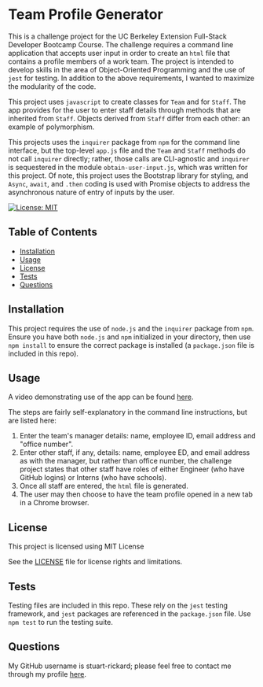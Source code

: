 # Team Profile Generator

This is a challenge project for the UC Berkeley Extension Full-Stack Developer Bootcamp Course. The challenge requires a command line application that accepts user input in order to create an `html` file that contains a profile members of a work team.  The project is intended to develop skills in the area of Object-Oriented Programming and the use of `jest` for testing.  In addition to the above requirements, I wanted to maximize the modularity of the code.

This project uses `javascript` to create classes for `Team` and for `Staff`.  The app provides for the user to enter staff details through methods that are inherited from `Staff`.  Objects derived from `Staff` differ from each other: an example of polymorphism.  

This projects uses the `inquirer` package from `npm` for the command line interface, but the top-level `app.js` file and the `Team` and `Staff` methods do not call `inquirer` directly; rather, those calls are CLI-agnostic and `inquirer` is sequestered in the module `obtain-user-input.js`, which was written for this project.  Of note, this project uses the Bootstrap library for styling, and `Async`, `await`, and `.then` coding is used with Promise objects to address the asynchronous nature of entry of inputs by the user.

[![License: MIT](https://img.shields.io/badge/License-MIT-yellow.svg)](https://opensource.org/licenses/MIT)

## Table of Contents

- [Installation](#installation)
- [Usage](#usage)
- [License](#license)
- [Tests](#tests)
- [Questions](#questions)

## Installation

This project requires the use of `node.js` and the `inquirer` package from `npm`.  Ensure you have both `node.js` and `npm` initialized in your directory, then use `npm install` to ensure the correct package is installed (a `package.json` file is included in this repo).

## Usage

A video demonstrating use of the app can be found [here](https://drive.google.com/file/d/1mnOHn1nez2rT1dv2EAr-cvxWpB77mIWi/view?usp=sharing).

The steps are fairly self-explanatory in the command line instructions, but are listed here:
1. Enter the team's manager details: name, employee ID, email address and "office number".
2. Enter other staff, if any, details: name, employee ED, and email address as with the manager, but rather than office number, the challenge project states that other staff have roles of either Engineer (who have GitHub logins) or Interns (who have schools).
3. Once all staff are entered, the `html` file is generated.
4. The user may then choose to have the team profile opened in a new tab in a Chrome browser.
    
## License
  
This project is licensed using MIT License

See the [LICENSE](./LICENSE) file for license rights and limitations.

## Tests

Testing files are included in this repo.  These rely on the `jest` testing framework, and `jest` packages are referenced in the `package.json` file.  Use `npm test` to run the testing suite.
    
## Questions
        
My GitHub username is stuart-rickard; please feel free to contact me through my profile [here](https://github.com/stuart-rickard).
